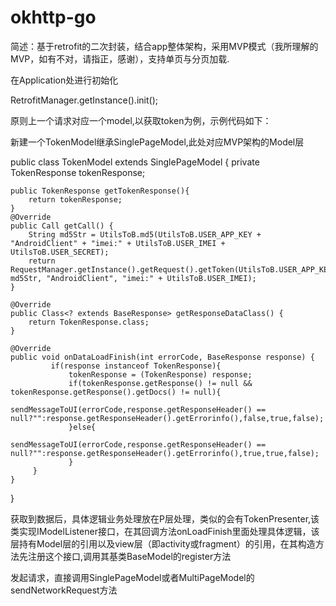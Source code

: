 # okhttp-go
简述：基于retrofit的二次封装，结合app整体架构，采用MVP模式（我所理解的MVP，如有不对，请指正，感谢），支持单页与分页加载.

在Application处进行初始化

RetrofitManager.getInstance().init();

原则上一个请求对应一个model,以获取token为例，示例代码如下：

新建一个TokenModel继承SinglePageModel,此处对应MVP架构的Model层

public class TokenModel extends SinglePageModel {
    private TokenResponse tokenResponse;

    public TokenResponse getTokenResponse(){
        return tokenResponse;
    }
    @Override
    public Call getCall() {
        String md5Str = UtilsToB.md5(UtilsToB.USER_APP_KEY + "AndroidClient" + "imei:" + UtilsToB.USER_IMEI + UtilsToB.USER_SECRET);
        return RequestManager.getInstance().getRequest().getToken(UtilsToB.USER_APP_KEY, md5Str, "AndroidClient", "imei:" + UtilsToB.USER_IMEI);
    }

    @Override
    public Class<? extends BaseResponse> getResponseDataClass() {
        return TokenResponse.class;
    }

    @Override
    public void onDataLoadFinish(int errorCode, BaseResponse response) {
             if(response instanceof TokenResponse){
                 tokenResponse = (TokenResponse) response;
                 if(tokenResponse.getResponse() != null && tokenResponse.getResponse().getDocs() != null){
                     sendMessageToUI(errorCode,response.getResponseHeader() == null?"":response.getResponseHeader().getErrorinfo(),false,true,false);
                 }else{
                     sendMessageToUI(errorCode,response.getResponseHeader() == null?"":response.getResponseHeader().getErrorinfo(),true,true,false);
                 }
         }
    }
}


获取到数据后，具体逻辑业务处理放在P层处理，类似的会有TokenPresenter,该类实现IModelListener接口，在其回调方法onLoadFinish里面处理具体逻辑，该层持有Model层的引用以及view层（即activity或fragment）的引用，在其构造方法先注册这个接口,调用其基类BaseModel的register方法

发起请求，直接调用SinglePageModel或者MultiPageModel的sendNetworkRequest方法

